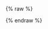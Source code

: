 {% raw %}
<div class="x-swagger-reference" x-swagger-reference-html="./swagger-static-onezone/onezone-static.html"></div>
{% endraw %}
